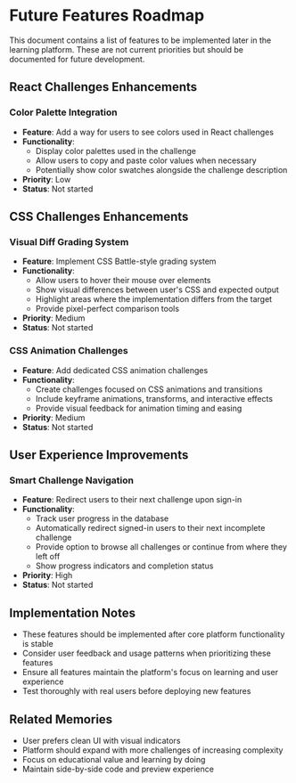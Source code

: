 # Future Features Roadmap

This document contains a list of features to be implemented later in the learning platform. These are not current priorities but should be documented for future development.

## React Challenges Enhancements

### Color Palette Integration
- **Feature**: Add a way for users to see colors used in React challenges
- **Functionality**: 
  - Display color palettes used in the challenge
  - Allow users to copy and paste color values when necessary
  - Potentially show color swatches alongside the challenge description
- **Priority**: Low
- **Status**: Not started

## CSS Challenges Enhancements

### Visual Diff Grading System
- **Feature**: Implement CSS Battle-style grading system
- **Functionality**:
  - Allow users to hover their mouse over elements
  - Show visual differences between user's CSS and expected output
  - Highlight areas where the implementation differs from the target
  - Provide pixel-perfect comparison tools
- **Priority**: Medium
- **Status**: Not started

### CSS Animation Challenges
- **Feature**: Add dedicated CSS animation challenges
- **Functionality**:
  - Create challenges focused on CSS animations and transitions
  - Include keyframe animations, transforms, and interactive effects
  - Provide visual feedback for animation timing and easing
- **Priority**: Medium
- **Status**: Not started

## User Experience Improvements

### Smart Challenge Navigation
- **Feature**: Redirect users to their next challenge upon sign-in
- **Functionality**:
  - Track user progress in the database
  - Automatically redirect signed-in users to their next incomplete challenge
  - Provide option to browse all challenges or continue from where they left off
  - Show progress indicators and completion status
- **Priority**: High
- **Status**: Not started

## Implementation Notes

- These features should be implemented after core platform functionality is stable
- Consider user feedback and usage patterns when prioritizing these features
- Ensure all features maintain the platform's focus on learning and user experience
- Test thoroughly with real users before deploying new features

## Related Memories

- User prefers clean UI with visual indicators
- Platform should expand with more challenges of increasing complexity
- Focus on educational value and learning by doing
- Maintain side-by-side code and preview experience
